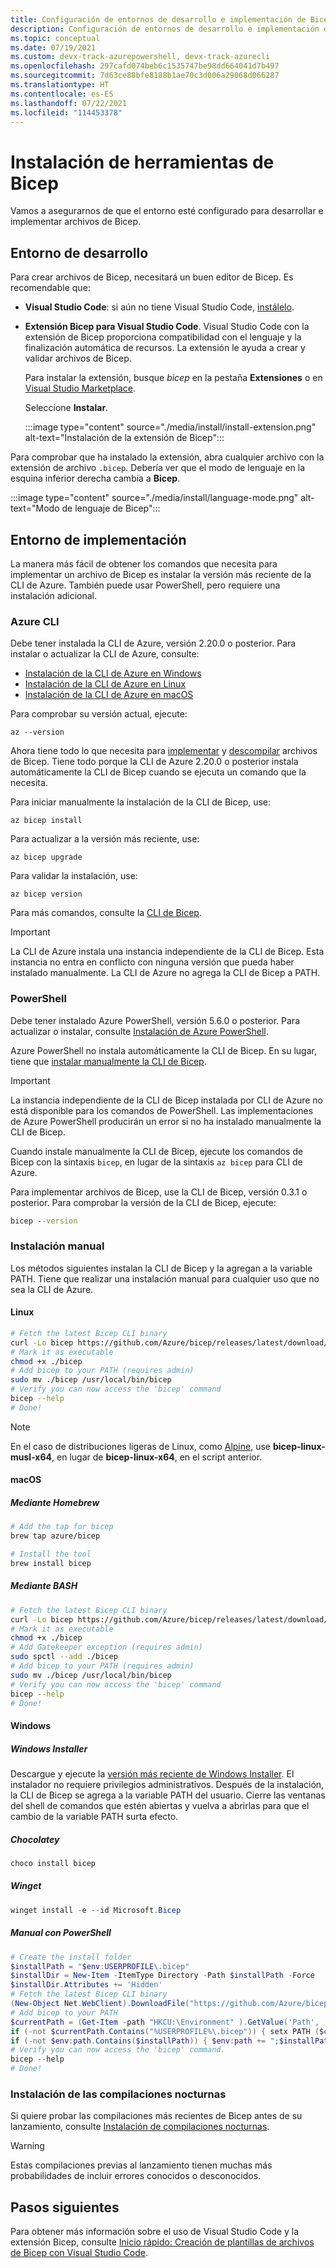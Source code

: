 ```yaml
---
title: Configuración de entornos de desarrollo e implementación de Bicep
description: Configuración de entornos de desarrollo e implementación de Bicep
ms.topic: conceptual
ms.date: 07/19/2021
ms.custom: devx-track-azurepowershell, devx-track-azurecli
ms.openlocfilehash: 297cafd074beb6c1535747be98dd664041d7b497
ms.sourcegitcommit: 7d63ce88bfe8188b1ae70c3d006a29068d066287
ms.translationtype: HT
ms.contentlocale: es-ES
ms.lasthandoff: 07/22/2021
ms.locfileid: "114453378"
---
```

# <a name="install-bicep-tools"></a>Instalación de herramientas de Bicep

Vamos a asegurarnos de que el entorno esté configurado para desarrollar e implementar archivos de Bicep.

## <a name="development-environment"></a>Entorno de desarrollo

Para crear archivos de Bicep, necesitará un buen editor de Bicep. Es recomendable que:

- **Visual Studio Code**: si aún no tiene Visual Studio Code, [instálelo](https://code.visualstudio.com/).
- **Extensión Bicep para Visual Studio Code**.  Visual Studio Code con la extensión de Bicep proporciona compatibilidad con el lenguaje y la finalización automática de recursos. La extensión le ayuda a crear y validar archivos de Bicep.

  Para instalar la extensión, busque *bicep* en la pestaña **Extensiones** o en [Visual Studio Marketplace](https://marketplace.visualstudio.com/items?itemName=ms-azuretools.vscode-bicep).

  Seleccione **Instalar**.

  :::image type="content" source="./media/install/install-extension.png" alt-text="Instalación de la extensión de Bicep":::

Para comprobar que ha instalado la extensión, abra cualquier archivo con la extensión de archivo `.bicep`. Debería ver que el modo de lenguaje en la esquina inferior derecha cambia a **Bicep**.

:::image type="content" source="./media/install/language-mode.png" alt-text="Modo de lenguaje de Bicep":::

## <a name="deployment-environment"></a>Entorno de implementación

La manera más fácil de obtener los comandos que necesita para implementar un archivo de Bicep es instalar la versión más reciente de la CLI de Azure. También puede usar PowerShell, pero requiere una instalación adicional.

### <a name="azure-cli"></a>Azure CLI

Debe tener instalada la CLI de Azure, versión 2.20.0 o posterior. Para instalar o actualizar la CLI de Azure, consulte:

- [Instalación de la CLI de Azure en Windows](/cli/azure/install-azure-cli-windows)
- [Instalación de la CLI de Azure en Linux](/cli/azure/install-azure-cli-linux)
- [Instalación de la CLI de Azure en macOS](/cli/azure/install-azure-cli-macos)

Para comprobar su versión actual, ejecute:

```azurecli
az --version
```

Ahora tiene todo lo que necesita para [implementar](deploy-cli.md) y [descompilar](decompile.md) archivos de Bicep. Tiene todo porque la CLI de Azure 2.20.0 o posterior instala automáticamente la CLI de Bicep cuando se ejecuta un comando que la necesita.

Para iniciar manualmente la instalación de la CLI de Bicep, use:

```azurecli
az bicep install
```

Para actualizar a la versión más reciente, use:

```azurecli
az bicep upgrade
```

Para validar la instalación, use:

```azurecli
az bicep version
```

Para más comandos, consulte la [CLI de Bicep](bicep-cli.md).

> [!IMPORTANT]
> La CLI de Azure instala una instancia independiente de la CLI de Bicep. Esta instancia no entra en conflicto con ninguna versión que pueda haber instalado manualmente. La CLI de Azure no agrega la CLI de Bicep a PATH.

### <a name="powershell"></a>PowerShell

Debe tener instalado Azure PowerShell, versión 5.6.0 o posterior. Para actualizar o instalar, consulte [Instalación de Azure PowerShell](/powershell/azure/install-az-ps).

Azure PowerShell no instala automáticamente la CLI de Bicep. En su lugar, tiene que [instalar manualmente la CLI de Bicep](#install-manually).

> [!IMPORTANT]
> La instancia independiente de la CLI de Bicep instalada por CLI de Azure no está disponible para los comandos de PowerShell. Las implementaciones de Azure PowerShell producirán un error si no ha instalado manualmente la CLI de Bicep.

Cuando instale manualmente la CLI de Bicep, ejecute los comandos de Bicep con la sintaxis `bicep`, en lugar de la sintaxis `az bicep` para CLI de Azure.

Para implementar archivos de Bicep, use la CLI de Bicep, versión 0.3.1 o posterior. Para comprobar la versión de la CLI de Bicep, ejecute:

```cmd
bicep --version
```

### <a name="install-manually"></a>Instalación manual

Los métodos siguientes instalan la CLI de Bicep y la agregan a la variable PATH. Tiene que realizar una instalación manual para cualquier uso que no sea la CLI de Azure.

#### <a name="linux"></a>Linux

```sh
# Fetch the latest Bicep CLI binary
curl -Lo bicep https://github.com/Azure/bicep/releases/latest/download/bicep-linux-x64
# Mark it as executable
chmod +x ./bicep
# Add bicep to your PATH (requires admin)
sudo mv ./bicep /usr/local/bin/bicep
# Verify you can now access the 'bicep' command
bicep --help
# Done!
```

> [!NOTE]
> En el caso de distribuciones ligeras de Linux, como [Alpine](https://alpinelinux.org/), use **bicep-linux-musl-x64**, en lugar de **bicep-linux-x64**, en el script anterior.

#### <a name="macos"></a>macOS

##### <a name="via-homebrew"></a>Mediante Homebrew

```sh
# Add the tap for bicep
brew tap azure/bicep

# Install the tool
brew install bicep
```

##### <a name="via-bash"></a>Mediante BASH

```sh
# Fetch the latest Bicep CLI binary
curl -Lo bicep https://github.com/Azure/bicep/releases/latest/download/bicep-osx-x64
# Mark it as executable
chmod +x ./bicep
# Add Gatekeeper exception (requires admin)
sudo spctl --add ./bicep
# Add bicep to your PATH (requires admin)
sudo mv ./bicep /usr/local/bin/bicep
# Verify you can now access the 'bicep' command
bicep --help
# Done!

```

#### <a name="windows"></a>Windows

##### <a name="windows-installer"></a>Windows Installer

Descargue y ejecute la [versión más reciente de Windows Installer](https://github.com/Azure/bicep/releases/latest/download/bicep-setup-win-x64.exe). El instalador no requiere privilegios administrativos. Después de la instalación, la CLI de Bicep se agrega a la variable PATH del usuario. Cierre las ventanas del shell de comandos que estén abiertas y vuelva a abrirlas para que el cambio de la variable PATH surta efecto.

##### <a name="chocolatey"></a>Chocolatey

```powershell
choco install bicep
```

##### <a name="winget"></a>Winget

```powershell
winget install -e --id Microsoft.Bicep
```

##### <a name="manual-with-powershell"></a>Manual con PowerShell

```powershell
# Create the install folder
$installPath = "$env:USERPROFILE\.bicep"
$installDir = New-Item -ItemType Directory -Path $installPath -Force
$installDir.Attributes += 'Hidden'
# Fetch the latest Bicep CLI binary
(New-Object Net.WebClient).DownloadFile("https://github.com/Azure/bicep/releases/latest/download/bicep-win-x64.exe", "$installPath\bicep.exe")
# Add bicep to your PATH
$currentPath = (Get-Item -path "HKCU:\Environment" ).GetValue('Path', '', 'DoNotExpandEnvironmentNames')
if (-not $currentPath.Contains("%USERPROFILE%\.bicep")) { setx PATH ($currentPath + ";%USERPROFILE%\.bicep") }
if (-not $env:path.Contains($installPath)) { $env:path += ";$installPath" }
# Verify you can now access the 'bicep' command.
bicep --help
# Done!
```

### <a name="install-the-nightly-builds"></a>Instalación de las compilaciones nocturnas

Si quiere probar las compilaciones más recientes de Bicep antes de su lanzamiento, consulte [Instalación de compilaciones nocturnas](https://github.com/Azure/bicep/blob/main/docs/installing-nightly.md).

> [!WARNING]
> Estas compilaciones previas al lanzamiento tienen muchas más probabilidades de incluir errores conocidos o desconocidos.

## <a name="next-steps"></a>Pasos siguientes

Para obtener más información sobre el uso de Visual Studio Code y la extensión Bicep, consulte [Inicio rápido: Creación de plantillas de archivos de Bicep con Visual Studio Code](./quickstart-create-bicep-use-visual-studio-code.md).
